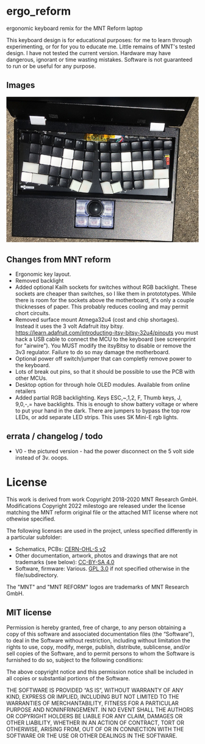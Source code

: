 # ergo_reform
ergonomic keyboard remix for the  MNT Reform laptop

This keyboard design is for educational purposes: for me to learn through experimenting, or for for you to educate me. Little remains of MNT's tested design. I have not tested the current version.  Hardware may have dangerous, ignorant or time wasting mistakes. Software is not guaranteed to run or be useful for any purpose. 

## Images
![Ergo keyboard V1](./MNT-ergo-small.jpg)

## Changes from MNT reform

* Ergonomic key layout.
* Removed backlight
* Added optional Kailh sockets for switches without RGB backlight. These sockets are cheaper than switches, so I like them in protototypes. While there is room for the sockets above the motherboard, it's only a couple thicknesses of paper. This probably reduces cooling and may permit chort circuits. 
* Removed surface mount Atmega32u4 (cost and chip shortages). Instead it uses the 3 volt Adafruit itsy bitsy. https://learn.adafruit.com/introducting-itsy-bitsy-32u4/pinouts you must hack a USB cable to connect the MCU to the keyboard (see screenprint for "airwire"). You MUST modify the itsyBitsy to disable or remove the 3v3 regulator. Failure to do so may damage the motherboard. 
* Optional power off switch/jumper that can completly remove power to the keyboard.
* Lots of break out pins, so that it should be possible to use the PCB with other MCUs.
* Desktop option for through hole OLED modules. Available from online retailers
* Added partial RGB backlighting. Keys ESC,~,1,2, F, Thumb keys, J, 9,0,-,= have backlights. This is enough to show battery voltage or where to put your hand in the dark. There are jumpers to bypass the top row LEDs, or add separate LED strips. This uses SK Mini-E rgb lights. 

## errata / changelog / todo
* V0 - the pictured version - had the power disconnect on the 5 volt side instead of 3v. ooops. 

# License
This work is derived from work Copyright 2018-2020 MNT Research GmbH.
Modifications Copyright 2022 milestogo are released under the license matching the MNT reform original file or the attached MIT license where not othewise specified.  

The following licenses are used in the project, unless specified differently in a particular subfolder:

- Schematics, PCBs: [CERN-OHL-S v2](https://www.ohwr.org/project/cernohl/wikis/uploads/002d0b7d5066e6b3829168730237bddb/cern_ohl_s_v2.txt)
- Other documentation, artwork, photos and drawings that are not trademarks (see below): [CC-BY-SA 4.0](https://creativecommons.org/licenses/by-sa/4.0/legalcode)
- Software, firmware: Various. [GPL 3.0](https://www.gnu.org/licenses/gpl-3.0.en.html) if not specified otherwise in the file/subdirectory.

The "MNT" and "MNT REFORM" logos are trademarks of MNT Research GmbH. 


## MIT license
Permission is hereby granted, free of charge, to any person obtaining a copy of this software and associated documentation files (the “Software”), to deal in the Software without restriction, including without limitation the rights to use, copy, modify, merge, publish, distribute, sublicense, and/or sell copies of the Software, and to permit persons to whom the Software is furnished to do so, subject to the following conditions:

The above copyright notice and this permission notice shall be included in all copies or substantial portions of the Software.

THE SOFTWARE IS PROVIDED “AS IS”, WITHOUT WARRANTY OF ANY KIND, EXPRESS OR IMPLIED, INCLUDING BUT NOT LIMITED TO THE WARRANTIES OF MERCHANTABILITY, FITNESS FOR A PARTICULAR PURPOSE AND NONINFRINGEMENT. IN NO EVENT SHALL THE AUTHORS OR COPYRIGHT HOLDERS BE LIABLE FOR ANY CLAIM, DAMAGES OR OTHER LIABILITY, WHETHER IN AN ACTION OF CONTRACT, TORT OR OTHERWISE, ARISING FROM, OUT OF OR IN CONNECTION WITH THE SOFTWARE OR THE USE OR OTHER DEALINGS IN THE SOFTWARE.


